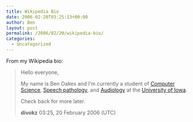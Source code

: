 ```yaml
---
title: Wikipedia Bio
date: 2006-02-20T03:25:13+00:00
author: Ben
layout: post
permalink: /2006/02/20/wikipedia-bio/
categories:
  - Uncategorized
---
```

From my Wikipedia bio:

> Hello everyone,
> 
> My name is Ben Oakes and I&#8217;m currently a student of [Computer Science](http://en.wikipedia.org/wiki/Computer_Science "Computer Science"), [Speech pathology](http://en.wikipedia.org/wiki/Speech_pathology "Speech pathology"), and [Audiology](http://en.wikipedia.org/wiki/Audiology "Audiology") at the [University of Iowa](http://en.wikipedia.org/wiki/University_of_Iowa "University of Iowa").
> 
> Check back for more later.
> 
> **divokz** 03:25, 20 February 2006 (UTC)